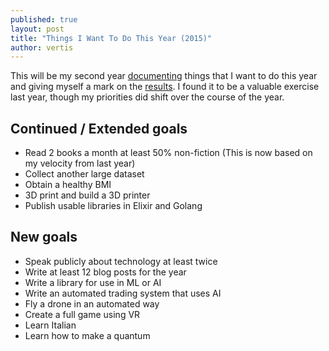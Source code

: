 ```yaml
---
published: true
layout: post
title: "Things I Want To Do This Year (2015)"
author: vertis
---
```


This will be my second year [documenting](/2014/01/01/things-i-want-to-do-this-year.html) things that I want to do this year and giving myself a mark on the [results](/2015/01/01/scorecard-for-2014.html). I found it to be a valuable exercise last year, though my priorities did shift over the course of the year.

<!--more-->

Continued / Extended goals
---
- Read 2 books a month at least 50% non-fiction (This is now based on my velocity from last year)
- Collect another large dataset
- Obtain a healthy BMI
- 3D print and build a 3D printer
- Publish usable libraries in Elixir and Golang

New goals
---
- Speak publicly about technology at least twice
- Write at least 12 blog posts for the year
- Write a library for use in ML or AI
- Write an automated trading system that uses AI
- Fly a drone in an automated way
- Create a full game using VR
- Learn Italian
- Learn how to make a quantum
